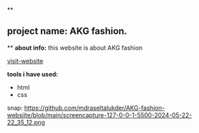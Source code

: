**

## project name: AKG fashion.

**
**about info:**
this website is about AKG fashion 

[visit-website](https://akg-fashion-websiite.vercel.app/)

**tools i have used:**

 - html
 - css

snap: 
https://github.com/mdraseltalukder/AKG-fashion-websiite/blob/main/screencapture-127-0-0-1-5500-2024-05-22-22_35_12.png
